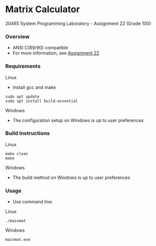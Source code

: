 # Matrix Calculator
20465 System Programming Laboratory - Assignment 22 (Grade 100)


### Overview
- ANSI C(89/90) compatible
- For more information, see [Assignment 22](doc/assignment_22.pdf)


### Requirements
Linux
- Install gcc and make
```
sudo apt update
sudo apt install build-essential
```

Windows
- The configuration setup on Windows is up to user preferences


### Build Instructions
Linux
```
make clean
make
```

Windows
- The build method on Windows is up to user preferences


### Usage
- Use command line:

Linux
```
./mainmat
```

Windows
```
mainmat.exe
```